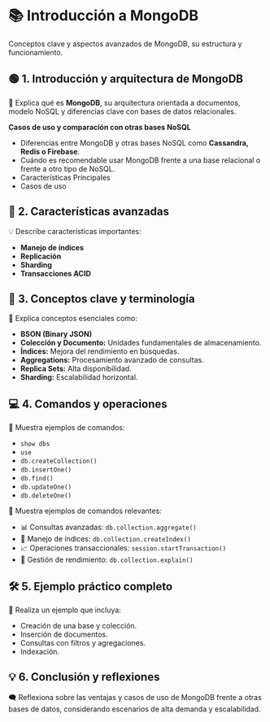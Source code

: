 
# 📚 Introducción a MongoDB

Conceptos clave y aspectos avanzados de MongoDB, su estructura y funcionamiento.

## 🟢 **1. Introducción y arquitectura de MongoDB**

📝 Explica qué es **MongoDB**, su arquitectura orientada a documentos, modelo NoSQL y diferencias clave con bases de datos relacionales.

**Casos de uso y comparación con otras bases NoSQL**

- Diferencias entre MongoDB y otras bases NoSQL como **Cassandra, Redis o Firebase**.
- Cuándo es recomendable usar MongoDB frente a una base relacional o frente a otro tipo de NoSQL.
- Características Principales
- Casos de uso
## 🧩 **2. Características avanzadas**

💡 Describe características importantes: 
- **Manejo de índices**
- **Replicación**
- **Sharding**
- **Transacciones ACID**

## 📌 **3. Conceptos clave y terminología**

📖 Explica conceptos esenciales como:

- **BSON (Binary JSON)**
- **Colección y Documento:** Unidades fundamentales de almacenamiento.
- **Índices:** Mejora del rendimiento en búsquedas.
- **Aggregations:** Procesamiento avanzado de consultas.
- **Replica Sets:** Alta disponibilidad.
- **Sharding:** Escalabilidad horizontal.

## 💻 **4. Comandos y operaciones**

💾 Muestra ejemplos de comandos:

- `show dbs`
- `use`
- `db.createCollection()`
- `db.insertOne()`
- `db.find()`
- `db.updateOne()`
- `db.deleteOne()`

💾 Muestra ejemplos de comandos relevantes:

- 📊 Consultas avanzadas: `db.collection.aggregate()`
- 🔑 Manejo de índices: `db.collection.createIndex()`
- 📈 Operaciones transaccionales: `session.startTransaction()`
- 🚀 Gestión de rendimiento: `db.collection.explain()`

## 🛠️ **5. Ejemplo práctico completo**

🧪 Realiza un ejemplo que incluya:

- Creación de una base y colección.
- Inserción de documentos.
- Consultas con filtros y agregaciones.
- Indexación.

## 💡 **6. Conclusión y reflexiones**

🗨️ Reflexiona sobre las ventajas y casos de uso de MongoDB frente a otras bases de datos, considerando escenarios de alta demanda y escalabilidad.
